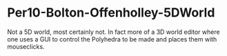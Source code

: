 Per10-Bolton-Offenholley-5DWorld
================================

Not a 5D world, most certainly not. In fact more of a 3D world editor 
where one uses a GUI to control the Polyhedra to be made and places them
with mouseclicks.
